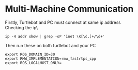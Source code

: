 
# Multi-Machine Communication

Firstly, Turtlebot and PC must connect at same ip address \
Checking the ip\

    ip -4 addr show | grep -oP 'inet \K[\d.]+/\d+'

Then run these on both turtlebot and your PC

    export ROS_DOMAIN_ID=30
    export RMW_IMPLEMENTATION=rmw_fastrtps_cpp
    export ROS_LOCALHOST_ONLY=


